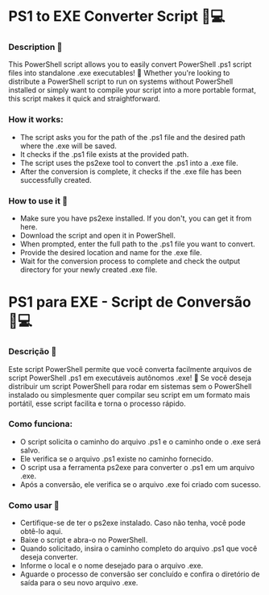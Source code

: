 # PS1 to EXE Converter Script 🔄💻
### Description 📜
This PowerShell script allows you to easily convert PowerShell .ps1 script files into standalone .exe executables! 🚀 Whether you're looking to distribute a PowerShell script to run on systems without PowerShell installed or simply want to compile your script into a more portable format, this script makes it quick and straightforward.

### How it works:
- The script asks you for the path of the .ps1 file and the desired path where the .exe will be saved.
- It checks if the .ps1 file exists at the provided path.
- The script uses the ps2exe tool to convert the .ps1 into a .exe file.
- After the conversion is complete, it checks if the .exe file has been successfully created.

### How to use it 🔧
- Make sure you have ps2exe installed. If you don't, you can get it from here.
- Download the script and open it in PowerShell.
- When prompted, enter the full path to the .ps1 file you want to convert.
- Provide the desired location and name for the .exe file.
- Wait for the conversion process to complete and check the output directory for your newly created .exe file.




# PS1 para EXE - Script de Conversão 🔄💻
### Descrição 📜
Este script PowerShell permite que você converta facilmente arquivos de script PowerShell .ps1 em executáveis autônomos .exe! 🚀 Se você deseja distribuir um script PowerShell para rodar em sistemas sem o PowerShell instalado ou simplesmente quer compilar seu script em um formato mais portátil, esse script facilita e torna o processo rápido.

### Como funciona:
- O script solicita o caminho do arquivo .ps1 e o caminho onde o .exe será salvo.
- Ele verifica se o arquivo .ps1 existe no caminho fornecido.
- O script usa a ferramenta ps2exe para converter o .ps1 em um arquivo .exe.
- Após a conversão, ele verifica se o arquivo .exe foi criado com sucesso.

### Como usar 🔧
- Certifique-se de ter o ps2exe instalado. Caso não tenha, você pode obtê-lo aqui.
- Baixe o script e abra-o no PowerShell.
- Quando solicitado, insira o caminho completo do arquivo .ps1 que você deseja converter.
- Informe o local e o nome desejado para o arquivo .exe.
- Aguarde o processo de conversão ser concluído e confira o diretório de saída para o seu novo arquivo .exe.

